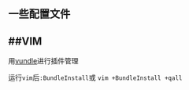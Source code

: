 一些配置文件   
---------------------------------------------------

##VIM 
---------------------------------------
用[vundle](https://github.com/gmarik/vundle)进行插件管理

运行`vim`后`:BundleInstall`或 `vim +BundleInstall +qall`
